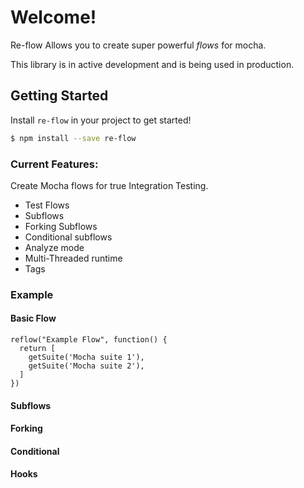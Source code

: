 # Welcome!
Re-flow Allows you to create super powerful *flows* for mocha.

This library is in active development and is being used in production.

## Getting Started
Install `re-flow` in your project to get started!

```sh
$ npm install --save re-flow
```

### Current Features:
Create Mocha flows for true Integration Testing.
- Test Flows
- Subflows
- Forking Subflows
- Conditional subflows
- Analyze mode
- Multi-Threaded runtime
- Tags

### Example
#### Basic Flow
```
reflow("Example Flow", function() {
  return [
    getSuite('Mocha suite 1'),
    getSuite('Mocha suite 2'),
  ]
})
```
#### Subflows
#### Forking
#### Conditional
#### Hooks


